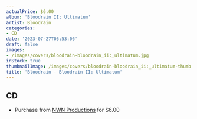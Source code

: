 ```yaml
---
actualPrice: $6.00
album: 'Bloodrain II: Ultimatum'
artist: Bloodrain
categories:
- CD
date: '2023-07-27T05:53:06'
draft: false
images:
- /images/covers/bloodrain-bloodrain_ii:_ultimatum.jpg
inStock: true
thumbnailImage: /images/covers/bloodrain-bloodrain_ii:_ultimatum-thumb.jpg
title: 'Bloodrain - Bloodrain II: Ultimatum'
---
```


## CD
* Purchase from [NWN Productions](http://shop.nwnprod.com/index.php?route=product/product&path=93&product_id=956&sort=pd.name&order=ASC) for $6.00
